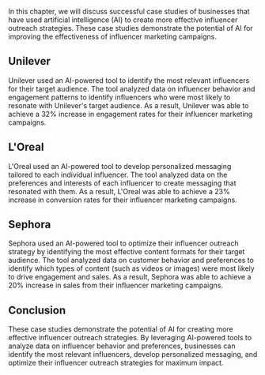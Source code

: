 
In this chapter, we will discuss successful case studies of businesses that have used artificial intelligence (AI) to create more effective influencer outreach strategies. These case studies demonstrate the potential of AI for improving the effectiveness of influencer marketing campaigns.

Unilever
--------

Unilever used an AI-powered tool to identify the most relevant influencers for their target audience. The tool analyzed data on influencer behavior and engagement patterns to identify influencers who were most likely to resonate with Unilever's target audience. As a result, Unilever was able to achieve a 32% increase in engagement rates for their influencer marketing campaigns.

L'Oreal
-------

L'Oreal used an AI-powered tool to develop personalized messaging tailored to each individual influencer. The tool analyzed data on the preferences and interests of each influencer to create messaging that resonated with them. As a result, L'Oreal was able to achieve a 23% increase in conversion rates for their influencer marketing campaigns.

Sephora
-------

Sephora used an AI-powered tool to optimize their influencer outreach strategy by identifying the most effective content formats for their target audience. The tool analyzed data on customer behavior and preferences to identify which types of content (such as videos or images) were most likely to drive engagement and sales. As a result, Sephora was able to achieve a 20% increase in sales from their influencer marketing campaigns.

Conclusion
----------

These case studies demonstrate the potential of AI for creating more effective influencer outreach strategies. By leveraging AI-powered tools to analyze data on influencer behavior and preferences, businesses can identify the most relevant influencers, develop personalized messaging, and optimize their influencer outreach strategies for maximum impact.
